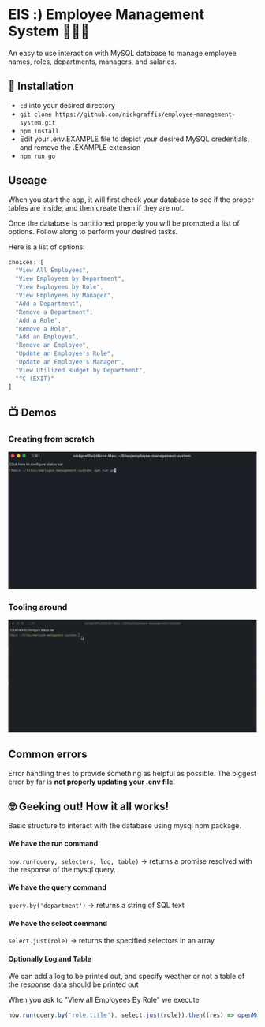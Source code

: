 # EIS :) Employee Management System 👻👻👻
An easy to use interaction with MySQL database to manage employee names, roles, departments, managers, and salaries.

## 🚀 Installation
* `cd` into your desired directory
* `git clone https://github.com/nickgraffis/employee-management-system.git`
* `npm install`
* Edit your .env.EXAMPLE file to depict your desired MySQL credentials, and remove the .EXAMPLE extension
* `npm run go`

## Useage
When you start the app, it will first check your database to see if the proper tables are inside, and then create them if they are not.

Once the database is partitioned properly you will be prompted a list of options. Follow along to perform your desired tasks.

Here is a list of options:

```javascript
choices: [
  "View All Employees",
  "View Employees by Department",
  "View Employees by Role",
  "View Employees by Manager",
  "Add a Department",
  "Remove a Department",
  "Add a Role",
  "Remove a Role",
  "Add an Employee",
  "Remove an Employee",
  "Update an Employee's Role",
  "Update an Employee's Manager",
  "View Utilized Budget by Department",
  "^C (EXIT)"
]
```

## 📺 Demos

### Creating from scratch
<img src="assets/demo_from_start.gif" />

### Tooling around
<img src="assets/demo_from_seeds.gif" />

## Common errors
Error handling tries to provide something as helpful as possible. The biggest error by far is <strong> not properly updating your .env file</strong>!

## 🤓 Geeking out! How it all works!
Basic structure to interact with the database using mysql npm package.
#### We have the run command
`now.run(query, selectors, log, table)` -> returns a promise resolved with the response of the mysql query.

#### We have the query command
`query.by('department')` -> returns a string of SQL text

#### We have the select command
`select.just(role)` -> returns the specified selectors in an array

#### Optionally Log and Table
We can add a log to be printed out, and specify weather or not a table of the response data should be printed out

When you ask to "View all Employees By Role" we execute
```javascript
now.run(query.by('role.title'), select.just(role)).then((res) => openMenu())
```
